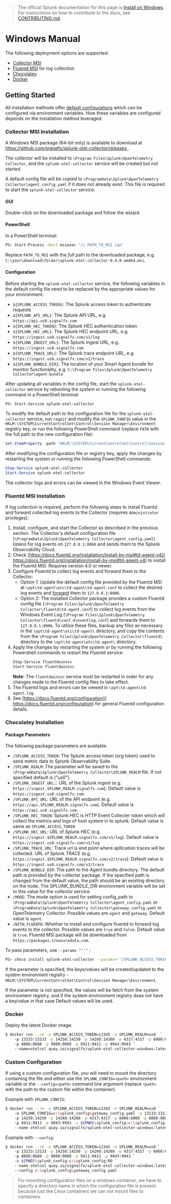 > The official Splunk documentation for this page is [Install on Windows](https://docs.splunk.com/Observability/gdi/opentelemetry/install-windows.html). For instructions on how to contribute to the docs, see [CONTRIBUTING.md](../CONTRIBUTING#documentation.md).

# Windows Manual

The following deployment options are supported:

- [Collector MSI](#collector-msi-installation)
- [Fluentd MSI](#fluentd-msi-installation) for log collection
- [Chocolatey](#chocolatey-installation)
- [Docker](#docker)

## Getting Started

All installation methods offer [default
configurations](https://github.com/signalfx/splunk-otel-collector/blob/main/cmd/otelcol/config/collector)
which can be configured via environment variables. How these variables are
configured depends on the installation method leveraged.

### Collector MSI Installation

A Windows MSI package (64-bit only) is available to download at
[https://github.com/signalfx/splunk-otel-collector/releases
](https://github.com/signalfx/splunk-otel-collector/releases).

The collector will be installed to
`\Program Files\Splunk\OpenTelemetry Collector`, and the
`splunk-otel-collector` service will be created but not started.

A default config file will be copied to
`\ProgramData\Splunk\OpenTelemetry Collector\agent_config.yaml` if it does not
already exist.  This file is required to start the `splunk-otel-collector`
service.

#### GUI

Double-click on the downloaded package and follow the wizard.

#### PowerShell

In a PowerShell terminal:

```sh
PS> Start-Process -Wait msiexec "/i PATH_TO_MSI /qn"
```

Replace `PATH_TO_MSI` with the *full* path to the downloaded package, e.g.
`C:\your\download\folder\splunk-otel-collector-0.4.0-amd64.msi`.

#### Configuration

Before starting the `splunk-otel-collector` service, the following variables
in the default config file need to be replaced by the appropriate values for
your environment:

- `${SPLUNK_ACCESS_TOKEN}`: The Splunk access token to authenticate requests
- `${SPLUNK_API_URL}`: The Splunk API URL, e.g. `https://api.us0.signalfx.com`
- `${SPLUNK_HEC_TOKEN}`: The Splunk HEC authentication token
- `${SPLUNK_HEC_URL}`: The Splunk HEC endpoint URL, e.g. `https://ingest.us0.signalfx.com/v1/log`
- `${SPLUNK_INGEST_URL}`: The Splunk ingest URL, e.g. `https://ingest.us0.signalfx.com`
- `${SPLUNK_TRACE_URL}`: The Splunk trace endpoint URL, e.g. `https://ingest.us0.signalfx.com/v2/trace`
- `${SPLUNK_BUNDLE_DIR}`: The location of your Smart Agent bundle for monitor functionality, e.g. `C:\Program Files\Splunk\OpenTelemetry Collector\agent-bundle`

After updating all variables in the config file, start the
`splunk-otel-collector` service by rebooting the system or running the
following command in a PowerShell terminal:

```sh
PS> Start-Service splunk-otel-collector
```

To modify the default path to the configuration file for the
`splunk-otel-collector` service, run `regdit` and modify the `SPLUNK_CONFIG`
value in the
`HKLM:\SYSTEM\CurrentControlSet\Control\Session Manager\Environment`
registry key, or run the following PowerShell command (replace `PATH` with the
full path to the new configuration file):

```powershell
Set-ItemProperty -path "HKLM:\SYSTEM\CurrentControlSet\Control\Session Manager\Environment" -name "SPLUNK_CONFIG" -value "PATH"
```

After modifying the configuration file or registry key, apply the changes by
restarting the system or running the following PowerShell commands:

```powershell
Stop-Service splunk-otel-collector
Start-Service splunk-otel-collector
```

The collector logs and errors can be viewed in the Windows Event Viewer.

### Fluentd MSI Installation

If log collection is required, perform the following steps to install Fluentd
and forward collected log events to the Collector (requires `Administrator`
privileges):

1. Install, configure, and start the Collector as described in the previous
   section.  The Collector's default configuration file
   (`\ProgramData\Splunk\OpenTelemetry Collector\agent_config.yaml`) listens
   for log events on `127.0.0.1:8006` and sends them to the Splunk
   Observability Cloud.
1. Check [https://docs.fluentd.org/installation/install-by-msi#td-agent-v4](
   https://docs.fluentd.org/installation/install-by-msi#td-agent-v4) to install
   the Fluentd MSI.  Requires version 4.0 or newer.
1. Configure Fluentd to collect log events and forward them to the Collector:
   - Option 1: Update the default config file provided by the Fluentd MSI at
     `\opt\td-agent\etc\td-agent\td-agent.conf` to collect the desired log
     events and [forward](https://docs.fluentd.org/output/forward) them to
     `127.0.0.1:8006`.
   - Option 2: The installed Collector package provides a custom Fluentd config
     file
     (`\Program Files\Splunk\OpenTelemetry Collector\fluentd\td-agent.conf`) to
     collect log events from the Windows Event Log
     (`\Program Files\Splunk\OpenTelemetry Collector\fluentd\conf.d\eventlog.conf`)
     and forwards them to `127.0.0.1:8006`.  To utilize these files, backup any
     files as necessary in the `\opt\td-agent\etc\td-agent\` directory, and
     copy the contents from the
     `\Program Files\Splunk\OpenTelemetry Collector\fluentd\` directory to the
     `\opt\td-agent\etc\td-agent\` directory.
1. Apply the changes by restarting the system or by running the following
   Powershell commands to restart the Fluentd service:
   ```sh
   Stop-Service fluentdwinsvc
   Start-Service fluentdwinsvc
   ```
   **Note**: The `fluentdwinsvc` service must be restarted in order for any
   changes made to the Fluentd config files to take effect.
1. The Fluentd logs and errors can be viewed in `\opt\td-agent\td-agent.log`.
1. See [https://docs.fluentd.org/configuration](
   https://docs.fluentd.org/configuration) for general Fluentd configuration
   details.

### Chocolatey Installation

#### Package Parameters
The following package parameters are available:

- `/SPLUNK_ACCESS_TOKEN`: The Splunk access token (org token) used to send metric data to Splunk Observability Suite.
- `/SPLUNK_REALM`: The parameter will be saved to the `\ProgramData\Splunk\OpenTelemetry Collector\SPLUNK_REALM` file. If not specified default is ("us0").
- `/SPLUNK_INGEST_URL:`: URL of the Splunk ingest  (e.g. `https://ingest.SPLUNK_REALM.signalfx.com`). Default value is `https://ingest.us0.signalfx.com`.
- `/SPLUNK_API_URL`: URL of the API endpoint (e.g. `https://api.SPLUNK_REALM.signalfx.com`). Default value is `https://api.us0.signalfx.com`.
- `/SPLUNK_HEC_TOKEN`: Splunk HEC is HTTP Event Collecter token which will collect the metrics and logs of host system in to splunk. Default value is same as `SPLUNK_ACCESS_TOKEN`
- `/SPLUNK_HEC_URL`: URL of Splunk HEC (e.g. `https://ingest.$SPLUNK_REALM.signalfx.com/v1/log`). Default value is `https://ingest.us0.signalfx.com/v1/log`
- `/SPLUNK_TRACE_URL`: Trace url is end point where apllication traces will be collected. URL of Splunk TRACE (e.g. `https://ingest.$SPLUNK_REALM.signalfx.com/v2/trace`). Default value is `https://ingest.us0.signalfx.com/v2/trace`
- `/SPLUNK_BUNDLE_DIR`: The path to the Agent bundle directory. The default path is provided by the collector package. If the specified path is changed from the default value, the path should be an existing directory on the node. The SPLUNK_BUNDLE_DIR environment variable will be set to this value for the collector service.
- `/MODE`: The mode option is used for setting config_path to `\ProgramData\Splunk\OpenTelemetry Collector\agent_config.yaml` or `\ProgramData\Splunk\OpenTelemetry Collector\gateway_config.yaml` in OpenTelemetry Collector. Possible values are `agent` and `gateway`. Default value is `agent`.
- `/WITH_FLUENTD`: Whether to install and configure fluentd to forward log events to the collector. Possible values are `true` and `false`. Default value is `true`. Fluentd MSI package will be downloaded from `https://packages.treasuredata.com`.

To pass parameters, use `--params "''"` :
```sh
PS> choco install splunk-otel-collector --params="'/SPLUNK_ACCESS_TOKEN:YOUR_SPLUNK_ACCESS_TOKEN /SPLUNK_REALM:YOUR_SPLUNK_REALM'".
```

If the parameter is specified, the keys/values will be created/updated to the system environment registry - `HKLM:\SYSTEM\CurrentControlSet\Control\Session Manager\Environment`. 

If the parameter is not specified, the values will be fetch from the system environment registry, and if the system environment registry does not have a key/value in that case Default values will be used.

### Docker

Deploy the latest Docker image:

```bash
$ docker run --rm -e SPLUNK_ACCESS_TOKEN=12345 -e SPLUNK_REALM=us0  `
	-p 13133:13133 -p 14250:14250 -p 14268:14268 -p 4317:4317 -p 6060:6060  `
	-p 8888:8888 -p 9080:9080 -p 9411:9411 -p 9943:9943 `
	--name=otelcol quay.io/signalfx/splunk-otel-collector-windows:latest
```
### Custom Configuration

If using a custom configuration file, you will need to mount the directory containing the file and either use the `SPLUNK_CONFIG=<path>` environment variable or the `--config=<path>` command line argument (replace `<path>` with the path to the custom file within the container).

Example with `SPLUNK_CONFIG`:

```bash
$ docker run --rm -e SPLUNK_ACCESS_TOKEN=12345 -e SPLUNK_REALM=us0 `
	-e SPLUNK_CONFIG=c:\splunk_config\gateway_config.yaml -p 13133:13133  `
	-p 14250:14250 -p 14268:14268 -p 4317:4317 -p 6060:6060 -p 8888:8888 -p 9080:9080 `
	-p 9411:9411 -p 9943:9943 -v ${PWD}\splunk_config:c:\splunk_config:RO `
	--name otelcol quay.io/signalfx/splunk-otel-collector-windows:latest
```

Example with `--config`:

```bash
$ docker run --rm -e SPLUNK_ACCESS_TOKEN=12345 -e SPLUNK_REALM=us0 `
    -p 13133:13133 -p 14250:14250 -p 14268:14268 -p 4317:4317 -p 6060:6060 `
    -p 8888:8888 -p 9080:9080 -p 9411:9411 -p 9943:9943 `
    -v ${PWD}\splunk_config:c:\splunk_config:RO `
    --name otelcol quay.io/signalfx/splunk-otel-collector-windows:latest `
    --config c:\splunk_config\gateway_config.yaml 
```

> For mounting configuration files on a windows container, we have to specify a directory name in which the configuration file is present. because just like Linux containers we can not mount files to containers.
